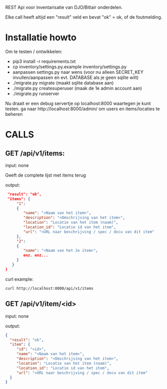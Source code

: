 REST Api voor inventarisatie van DJO/Bitlair onderdelen.

Elke call heeft altijd een "result" veld en bevat "ok" = ok, of de foutmelding.

# Installatie howto
Om te testen / ontwikkelen:

- pip3 install -r requirements.txt
- cp inventory/settings.py.example inventory/settings.py
- aanpassen settings.py naar wens
  (voor nu alleen SECRET_KEY invullen/aanpassen en evt. DATABASE als je geen sqlite wilt)
- ./migrate.py migrate (maakt sqlite database aan)
- ./migrate.py createsuperuser  (maak de 1e admin account aan)
- ./migrate.py runserver

Nu draait er een debug servertje op localhost:8000 waartegen je kunt testen.
ga naar http://localhost:8000/admin/ om users en items/locaties te beheren

# CALLS

## GET /api/v1/items:
input: none

Geeft de complete lijst met items terug

output:
```json
 "result": "ok",
 "items": {
     "1": 
     {
        "name": "<Naam van het item>",
        "description": "<Omschrijving van het item>",
        "location": "Locatie van het item (naam)",
        "location_id": "Locatie id van het item",
        "url": "<URL naar beschrijving / spec / docu van dit item"
     },
     "2":
     {
        "name": "<Naam van het 2e item>",
        enz. enz...
     }
   }
}
```

curl example:
```
curl http://localhost:8000/api/v1/items
```


## GET /api/v1/item/\<id\>
input: none

output:
```json
{
  "result": "ok",
  "item": {
     "id": "<id>",
     "name": "<Naam van het item>",
     "description": "<Omschrijving van het item>",
     "location": "Locatie van het item (naam)",
     "location_id": "Locatie id van het item",
     "url": "<URL naar beschrijving / spec / docu van dit item"
  }
}
```
